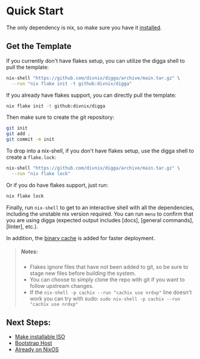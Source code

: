 # Quick Start
The only dependency is nix, so make sure you have it [installed][install-nix].

## Get the Template
If you currently don't have flakes setup, you can utilize the digga shell to pull the template:
```sh
nix-shell "https://github.com/divnix/digga/archive/main.tar.gz" \
  --run "nix flake init -t github:divnix/digga"
```
If you already have flakes support, you can directly pull the template:
```sh
nix flake init -t github:divnix/digga
```

Then make sure to create the git repository:
```sh
git init
git add .
git commit -m init
```

To drop into a nix-shell, if you don't have flakes setup, use the digga shell to create a `flake.lock`:
```sh
nix-shell "https://github.com/divnix/digga/archive/main.tar.gz" \
  --run "nix flake lock"
```
Or if you do have flakes support, just run:
```sh
nix flake lock
```

Finally, run `nix-shell` to get to an interactive shell with all the dependencies, including the unstable nix
version required. You can run `menu` to confirm that you are using digga (expected output includes [docs], [general commands], [linter], etc.).

In addition, the [binary cache](../integrations/cachix.md) is added for faster deployment.

> ##### _Notes:_
> - Flakes ignore files that have not been added to git, so be sure to stage new
>   files before building the system.
> - You can choose to simply clone the repo with git if you want to follow
>   upstream changes.
> - If the `nix-shell -p cachix --run "cachix use nrdxp"` line doesn't work
>   you can try with sudo: `sudo nix-shell -p cachix --run "cachix use nrdxp"`

## Next Steps:
- [Make installable ISO](./iso.md)
- [Bootstrap Host](./bootstrapping.md)
- [Already on NixOS](./from-nixos.md)


[install-nix]: https://nixos.org/manual/nix/stable/#sect-multi-user-installation
